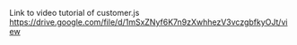 Link to video tutorial of customer.js
https://drive.google.com/file/d/1mSxZNyf6K7n9zXwhhezV3vczgbfkyOJt/view